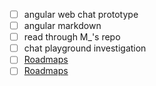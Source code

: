 - [ ] angular web chat prototype 
- [ ] angular markdown
- [ ] read through M_'s repo
- [ ] chat playground investigation
- [ ] [Roadmaps](../../Working/Semantic%20Kernel/Roadmaps.md)
- [ ] [Roadmaps](../../Working/Semantic%20Kernel/Roadmaps.md)